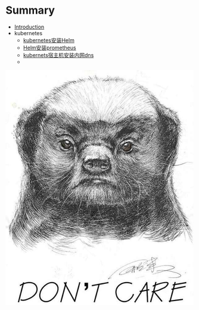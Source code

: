# Summary

* [Introduction](README.md)
* kubernetes
  * [kubernetes安装Helm](kubernetes-install-Helm.md)
  * [Helm安装prometheus](helm-install-prometheus.md)
  * [kubernets宿主机安装内网dns](kubernetssu-zhu-ji-an-zhuang-nei-wang-dns.md)
  * 

![](/images/logo.png)

